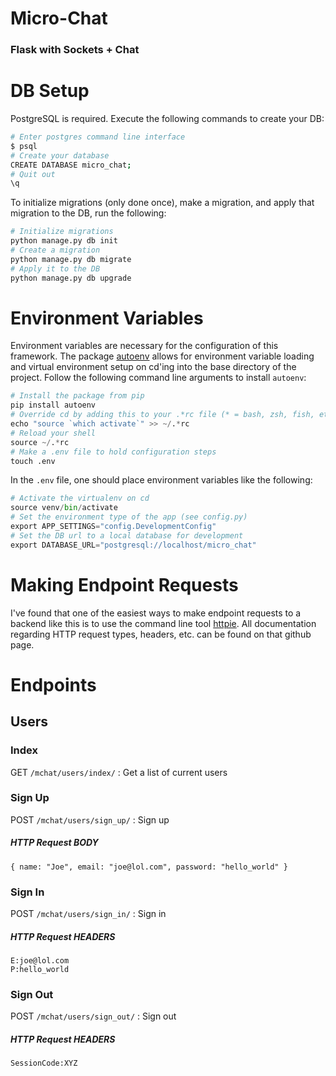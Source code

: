# Micro-Chat

### Flask with Sockets + Chat 


# DB Setup 
	
PostgreSQL is required.  Execute the following commands to create your DB: 

```bash
# Enter postgres command line interface 
$ psql 
# Create your database
CREATE DATABASE micro_chat; 
# Quit out 
\q 
```

To initialize migrations (only done once), make a migration, and apply that migration to the DB, run the following: 

```python
# Initialize migrations
python manage.py db init 
# Create a migration 
python manage.py db migrate
# Apply it to the DB
python manage.py db upgrade 
```


# Environment Variables 
Environment variables are necessary for the configuration of this framework.  The package [autoenv](https://github.com/kennethreitz/autoenv) allows for environment variable loading and virtual environment setup on cd'ing into the base directory of the project.  Follow the following command line arguments to install `autoenv`: 

```python
# Install the package from pip 
pip install autoenv
# Override cd by adding this to your .*rc file (* = bash, zsh, fish, etc.)
echo "source `which activate`" >> ~/.*rc 
# Reload your shell 
source ~/.*rc 
# Make a .env file to hold configuration steps 
touch .env 
```

In the `.env` file, one should place environment variables like the following: 
```python 
# Activate the virtualenv on cd
source venv/bin/activate 
# Set the environment type of the app (see config.py)
export APP_SETTINGS="config.DevelopmentConfig"
# Set the DB url to a local database for development 
export DATABASE_URL="postgresql://localhost/micro_chat"
```

# Making Endpoint Requests 
I've found that one of the easiest ways to make endpoint requests to a backend like this is to use the command line tool [httpie](https://github.com/jkbrzt/httpie).  All documentation regarding HTTP request types, headers, etc. can be found on that github page. 


# Endpoints 

## Users

### Index
GET `/mchat/users/index/` : Get a list of current users

### Sign Up 
POST `/mchat/users/sign_up/` : Sign up 
##### HTTP Request BODY
	{ name: "Joe", email: "joe@lol.com", password: "hello_world" }


### Sign In 
POST `/mchat/users/sign_in/` : Sign in 
##### HTTP Request HEADERS
	E:joe@lol.com
	P:hello_world


### Sign Out 
POST `/mchat/users/sign_out/` : Sign out
##### HTTP Request HEADERS 
	SessionCode:XYZ




















	
